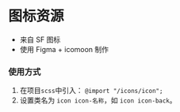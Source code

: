 # 图标资源

- 来自 SF 图标
- 使用 Figma + icomoon 制作

### 使用方式

1. 在项目`scss`中引入： `@import "/icons/icon";`
2. 设置类名为 `icon icon-名称`，如 `icon icon-back`。